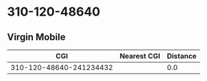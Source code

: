 # 310-120-48640
## Virgin Mobile


| CGI | Nearest CGI | Distance |
|-----|-------------|----------|
| 310-120-48640-241234432 |  | 0.0 |
